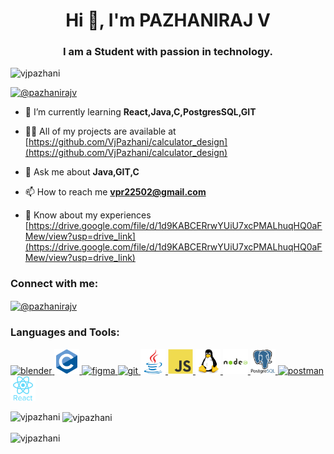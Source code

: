 <h1 align="center">Hi 👋, I'm PAZHANIRAJ V</h1>
<h3 align="center">I am a Student with passion in technology.</h3>

<p align="left"> <img src="https://komarev.com/ghpvc/?username=vjpazhani&label=Profile%20views&color=0e75b6&style=flat" alt="vjpazhani" /> </p>

<p align="left"> <a href="https://twitter.com/@pazhanirajv" target="blank"><img src="https://img.shields.io/twitter/follow/@pazhanirajv?logo=twitter&style=for-the-badge" alt="@pazhanirajv" /></a> </p>

- 🌱 I’m currently learning **React,Java,C,PostgresSQL,GIT**

- 👨‍💻 All of my projects are available at [https://github.com/VjPazhani/calculator_design](https://github.com/VjPazhani/calculator_design)

- 💬 Ask me about **Java,GIT,C**

- 📫 How to reach me **vpr22502@gmail.com**

- 📄 Know about my experiences [https://drive.google.com/file/d/1d9KABCERrwYUiU7xcPMALhuqHQ0aFMew/view?usp=drive_link](https://drive.google.com/file/d/1d9KABCERrwYUiU7xcPMALhuqHQ0aFMew/view?usp=drive_link)

<h3 align="left">Connect with me:</h3>
<p align="left">
<a href="https://twitter.com/@PazhanirajV" target="blank"><img align="center" src="https://raw.githubusercontent.com/rahuldkjain/github-profile-readme-generator/master/src/images/icons/Social/twitter.svg" alt="@pazhanirajv" height="30" width="40" /></a>
</p>

<h3 align="left">Languages and Tools:</h3>
<p align="left"> <a href="https://www.blender.org/" target="_blank" rel="noreferrer"> <img src="https://download.blender.org/branding/community/blender_community_badge_white.svg" alt="blender" width="40" height="40"/> </a> <a href="https://www.cprogramming.com/" target="_blank" rel="noreferrer"> <img src="https://raw.githubusercontent.com/devicons/devicon/master/icons/c/c-original.svg" alt="c" width="40" height="40"/> </a> <a href="https://www.figma.com/" target="_blank" rel="noreferrer"> <img src="https://www.vectorlogo.zone/logos/figma/figma-icon.svg" alt="figma" width="40" height="40"/> </a> <a href="https://git-scm.com/" target="_blank" rel="noreferrer"> <img src="https://www.vectorlogo.zone/logos/git-scm/git-scm-icon.svg" alt="git" width="40" height="40"/> </a> <a href="https://www.java.com" target="_blank" rel="noreferrer"> <img src="https://raw.githubusercontent.com/devicons/devicon/master/icons/java/java-original.svg" alt="java" width="40" height="40"/> </a> <a href="https://developer.mozilla.org/en-US/docs/Web/JavaScript" target="_blank" rel="noreferrer"> <img src="https://raw.githubusercontent.com/devicons/devicon/master/icons/javascript/javascript-original.svg" alt="javascript" width="40" height="40"/> </a> <a href="https://www.linux.org/" target="_blank" rel="noreferrer"> <img src="https://raw.githubusercontent.com/devicons/devicon/master/icons/linux/linux-original.svg" alt="linux" width="40" height="40"/> </a> <a href="https://nodejs.org" target="_blank" rel="noreferrer"> <img src="https://raw.githubusercontent.com/devicons/devicon/master/icons/nodejs/nodejs-original-wordmark.svg" alt="nodejs" width="40" height="40"/> </a> <a href="https://www.postgresql.org" target="_blank" rel="noreferrer"> <img src="https://raw.githubusercontent.com/devicons/devicon/master/icons/postgresql/postgresql-original-wordmark.svg" alt="postgresql" width="40" height="40"/> </a> <a href="https://postman.com" target="_blank" rel="noreferrer"> <img src="https://www.vectorlogo.zone/logos/getpostman/getpostman-icon.svg" alt="postman" width="40" height="40"/> </a> <a href="https://reactjs.org/" target="_blank" rel="noreferrer"> <img src="https://raw.githubusercontent.com/devicons/devicon/master/icons/react/react-original-wordmark.svg" alt="react" width="40" height="40"/> </a> </p>

<p><img align="left" src="https://github-readme-stats.vercel.app/api/top-langs?username=vjpazhani&show_icons=true&locale=en&layout=compact" alt="vjpazhani" /></p>

<p>&nbsp;<img align="center" src="https://github-readme-stats.vercel.app/api?username=vjpazhani&show_icons=true&locale=en" alt="vjpazhani" /></p>

<p><img align="center" src="https://github-readme-streak-stats.herokuapp.com/?user=vjpazhani&" alt="vjpazhani" /></p>

